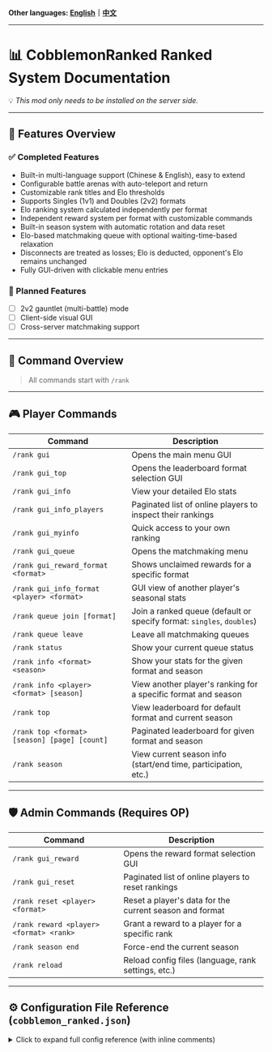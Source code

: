 **Other languages: [English](README.md)｜[中文](README_zh.md)**

---

# 📊 CobblemonRanked Ranked System Documentation

💡 *This mod only needs to be installed on the server side.*

---

## 🎯 Features Overview

### ✅ Completed Features

- Built-in multi-language support (Chinese & English), easy to extend
- Configurable battle arenas with auto-teleport and return
- Customizable rank titles and Elo thresholds
- Supports Singles (1v1) and Doubles (2v2) formats
- Elo ranking system calculated independently per format
- Independent reward system per format with customizable commands
- Built-in season system with automatic rotation and data reset
- Elo-based matchmaking queue with optional waiting-time-based relaxation
- Disconnects are treated as losses; Elo is deducted, opponent's Elo remains unchanged
- Fully GUI-driven with clickable menu entries

### 🔧 Planned Features

- [ ] 2v2 gauntlet (multi-battle) mode
- [ ] Client-side visual GUI
- [ ] Cross-server matchmaking support

---

## 📌 Command Overview

> All commands start with `/rank`

---

## 🎮 Player Commands

| Command | Description |
|--------|-------------|
| `/rank gui` | Opens the main menu GUI |
| `/rank gui_top` | Opens the leaderboard format selection GUI |
| `/rank gui_info` | View your detailed Elo stats |
| `/rank gui_info_players` | Paginated list of online players to inspect their rankings |
| `/rank gui_myinfo` | Quick access to your own ranking |
| `/rank gui_queue` | Opens the matchmaking menu |
| `/rank gui_reward_format <format>` | Shows unclaimed rewards for a specific format |
| `/rank gui_info_format <player> <format>` | GUI view of another player's seasonal stats |
| `/rank queue join [format]` | Join a ranked queue (default or specify format: `singles`, `doubles`) |
| `/rank queue leave` | Leave all matchmaking queues |
| `/rank status` | Show your current queue status |
| `/rank info <format> <season>` | Show your stats for the given format and season |
| `/rank info <player> <format> [season]` | View another player's ranking for a specific format and season |
| `/rank top` | View leaderboard for default format and current season |
| `/rank top <format> [season] [page] [count]` | Paginated leaderboard for given format and season |
| `/rank season` | View current season info (start/end time, participation, etc.) |

---

## 🛡️ Admin Commands (Requires OP)

| Command | Description |
|--------|-------------|
| `/rank gui_reward` | Opens the reward format selection GUI |
| `/rank gui_reset` | Paginated list of online players to reset rankings |
| `/rank reset <player> <format>` | Reset a player's data for the current season and format |
| `/rank reward <player> <format> <rank>` | Grant a reward to a player for a specific rank |
| `/rank season end` | Force-end the current season |
| `/rank reload` | Reload config files (language, rank settings, etc.) |

---

## ⚙️ Configuration File Reference (`cobblemon_ranked.json`)

<details>
<summary>Click to expand full config reference (with inline comments)</summary>

```json
{
  "defaultLang": "en",                     // Default language: 'en' or 'zh'
  "defaultFormat": "singles",              // Default battle format
  "minTeamSize": 1,                        // Minimum Pokémon per team
  "maxTeamSize": 6,                        // Maximum Pokémon per team
  "maxEloDiff": 200,                       // Max Elo gap for matchmaking
  "maxQueueTime": 300,                     // Max wait time (seconds) before relaxing Elo rules
  "maxEloMultiplier": 3.0,                 // Max multiplier for Elo diff relaxation
  "seasonDuration": 30,                    // Season duration (days)
  "initialElo": 1000,                      // Elo at the beginning of a season
  "eloKFactor": 32,                        // Elo K-factor (affects Elo change magnitude)
  "minElo": 0,                             // Minimum Elo floor
  "bannedPokemon": ["Mewtwo", "Arceus"],  // Banned Pokémon (e.g., legendaries)
  "allowedFormats": ["singles", "doubles"], // Supported battle formats
  "maxLevel": 0,                           // Max Pokémon level (0 = no limit)
  "allowDuplicateSpecies": false,         // Whether duplicate Pokémon species are allowed
  "battleArenas": [                        // List of arenas (teleport locations for battles)
    {
      "world": "minecraft:overworld",
      "playerPositions": [
        { "x": 0.0, "y": 70.0, "z": 0.0 },
        { "x": 10.0, "y": 70.0, "z": 0.0 }
      ]
    },
    {
      "world": "minecraft:overworld",
      "playerPositions": [
        { "x": 100.0, "y": 65.0, "z": 100.0 },
        { "x": 110.0, "y": 65.0, "z": 100.0 }
      ]
    }
  ],
  "rankRewards": {                         // Format-specific rank rewards (command-based)
    "singles": {
      "Bronze": ["give {player} minecraft:apple 5"],
      "Silver": ["give {player} minecraft:golden_apple 3"],
      "Gold": ["give {player} minecraft:diamond 2", "give {player} minecraft:emerald 5"],
      "Platinum": ["give {player} minecraft:diamond_block 1", "effect give {player} minecraft:strength 3600 1"],
      "Diamond": ["give {player} minecraft:netherite_ingot 1", "give {player} minecraft:elytra 1"],
      "Master": ["give {player} minecraft:netherite_block 2", "give {player} minecraft:totem_of_undying 1", "effect give {player} minecraft:resistance 7200 2"]
    },
    "doubles": {
      "Bronze": ["give {player} minecraft:bread 5"],
      "Silver": ["give {player} minecraft:gold_nugget 10"],
      "Gold": ["give {player} minecraft:emerald 1"],
      "Platinum": ["give {player} minecraft:golden_apple 1"],
      "Diamond": ["give {player} minecraft:totem_of_undying 1"],
      "Master": ["give {player} minecraft:netherite_ingot 2"]
    }
  },
  "rankTitles": {                          // Elo thresholds → rank names
    "3500": "Master",
    "3000": "Diamond",
    "2500": "Platinum",
    "2000": "Gold",
    "1500": "Silver",
    "0": "Bronze"
  }
}
